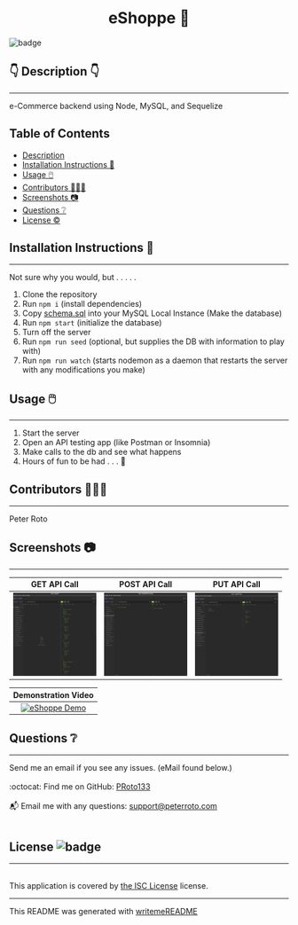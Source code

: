 
  <h1 align="center">eShoppe 🎉 </h1>
    
  ![badge](https://img.shields.io/badge/license-ISC-brightgreen)<br />
  
  ## 👇  Description  👇
---
  
  e-Commerce backend using Node, MySQL, and Sequelize
 
  ## Table of Contents 
  - [Description](#--description--)
  - [Installation Instructions 📣](#installation-instructions-)
  - [Usage 🖱️](#usage-️)
  - [Contributors 🧑‍🤝‍🧑](#contributors-)
  - [Screenshots 📷](#screenshots-)
  - [Questions ❔](#questions-)
  - [License ©️](#license-️)
    
  ## Installation Instructions 📣
---
Not sure why you would, but . . . . .

1. Clone the repository
2. Run ```npm i``` (install dependencies)
3. Copy [schema.sql](./db/schema.sql) into your MySQL Local Instance (Make the database)
4. Run ```npm start``` (initialize the database)
5. Turn off the server 
6. Run ```npm run seed``` (optional, but supplies the DB with information to play with)
7. Run ```npm run watch``` (starts nodemon as a daemon that restarts the server with any modifications you make)
  
  
  ## Usage 🖱️
---
1. Start the server
2. Open an API testing app (like Postman or Insomnia)
3. Make calls to the db and see what happens
4. Hours of fun to be had . . . 😬
  
  
  ## Contributors 🧑‍🤝‍🧑
---
  Peter Roto
  
  ## Screenshots 📷
---

  |  GET API Call                              | POST API Call                               | PUT API Call                               | 
  |:------------------------------------------------------:|:------------------------------------------------------:|:------------------------------------------------------:|
  | <img alt="API Call Screenshot(GET)" href="./images/eShoppeGET.png" src="./images/eShoppeGET.png" width="150" height="150"> |<img alt="API Call Screenshot (Post)" href="./images/eShoppePOST.png" src="./images/eShoppePOST.png" width="150" height="150">|<img alt="API Call Screenshot (PUT)" href="./images/eShoppePUT.png" src="./images/eShoppePUT.png" width="150" height="150">|
  
  |     Demonstration Video                                     |
  |      :----:                                                 |
  | [![eShoppe Demo](https://res.cloudinary.com/marcomontalbano/image/upload/v1625632598/video_to_markdown/images/youtube--mEED8rFu1IQ-c05b58ac6eb4c4700831b2b3070cd403.jpg)](https://youtu.be/mEED8rFu1IQ "eShoppe Demo")|


  ## Questions ❔

---

  Send me an email if you see any issues. (eMail found below.)<br />
  <br />
  :octocat: Find me on GitHub: [PRoto133](https://github.com/PRoto133)<br />
  <br />
  📬 Email me with any questions: support@peterroto.com<br /><br />
  
  ## License ![badge](https://img.shields.io/badge/license-ISC-brightgreen)
---
  <br />
  This application is covered by <a href="https://opensource.org/licenses/ISC"> the ISC License</a> license. 

  --------------------------- 
 

  This README was generated with [writemeREADME](https://github.com/proto133/writemeREADME) 
  
